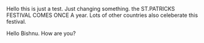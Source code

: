 Hello this is just a test. Just changing something.
the ST.PATRICKS FESTIVAL COMES ONCE A year. Lots of other countries also celeberate this festival.

Hello Bishnu. How are you?

